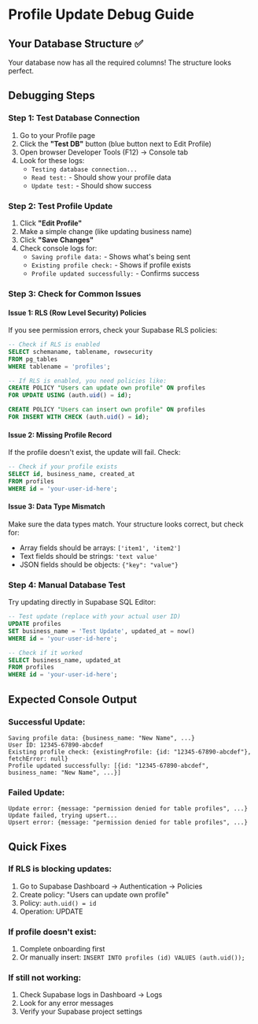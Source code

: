 # Profile Update Debug Guide

## Your Database Structure ✅
Your database now has all the required columns! The structure looks perfect.

## Debugging Steps

### Step 1: Test Database Connection
1. Go to your Profile page
2. Click the **"Test DB"** button (blue button next to Edit Profile)
3. Open browser Developer Tools (F12) → Console tab
4. Look for these logs:
   - `Testing database connection...`
   - `Read test:` - Should show your profile data
   - `Update test:` - Should show success

### Step 2: Test Profile Update
1. Click **"Edit Profile"**
2. Make a simple change (like updating business name)
3. Click **"Save Changes"**
4. Check console logs for:
   - `Saving profile data:` - Shows what's being sent
   - `Existing profile check:` - Shows if profile exists
   - `Profile updated successfully:` - Confirms success

### Step 3: Check for Common Issues

#### Issue 1: RLS (Row Level Security) Policies
If you see permission errors, check your Supabase RLS policies:

```sql
-- Check if RLS is enabled
SELECT schemaname, tablename, rowsecurity 
FROM pg_tables 
WHERE tablename = 'profiles';

-- If RLS is enabled, you need policies like:
CREATE POLICY "Users can update own profile" ON profiles
FOR UPDATE USING (auth.uid() = id);

CREATE POLICY "Users can insert own profile" ON profiles
FOR INSERT WITH CHECK (auth.uid() = id);
```

#### Issue 2: Missing Profile Record
If the profile doesn't exist, the update will fail. Check:

```sql
-- Check if your profile exists
SELECT id, business_name, created_at 
FROM profiles 
WHERE id = 'your-user-id-here';
```

#### Issue 3: Data Type Mismatch
Make sure the data types match. Your structure looks correct, but check for:
- Array fields should be arrays: `['item1', 'item2']`
- Text fields should be strings: `'text value'`
- JSON fields should be objects: `{"key": "value"}`

### Step 4: Manual Database Test
Try updating directly in Supabase SQL Editor:

```sql
-- Test update (replace with your actual user ID)
UPDATE profiles 
SET business_name = 'Test Update', updated_at = now()
WHERE id = 'your-user-id-here';

-- Check if it worked
SELECT business_name, updated_at 
FROM profiles 
WHERE id = 'your-user-id-here';
```

## Expected Console Output

### Successful Update:
```
Saving profile data: {business_name: "New Name", ...}
User ID: 12345-67890-abcdef
Existing profile check: {existingProfile: {id: "12345-67890-abcdef"}, fetchError: null}
Profile updated successfully: [{id: "12345-67890-abcdef", business_name: "New Name", ...}]
```

### Failed Update:
```
Update error: {message: "permission denied for table profiles", ...}
Update failed, trying upsert...
Upsert error: {message: "permission denied for table profiles", ...}
```

## Quick Fixes

### If RLS is blocking updates:
1. Go to Supabase Dashboard → Authentication → Policies
2. Create policy: "Users can update own profile"
3. Policy: `auth.uid() = id`
4. Operation: UPDATE

### If profile doesn't exist:
1. Complete onboarding first
2. Or manually insert: `INSERT INTO profiles (id) VALUES (auth.uid());`

### If still not working:
1. Check Supabase logs in Dashboard → Logs
2. Look for any error messages
3. Verify your Supabase project settings
